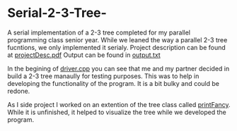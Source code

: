 # Serial-2-3-Tree-
A serial implementation of a 2-3 tree completed for my parallel programming class senior year.
While we leaned the way a parallel 2-3 tree fucntions, we only implemented it serialy. 
Project description can be found at [projectDesc.pdf](projectDesc.pdf)
Output can be found in [output.txt](output.txt)

In the begining of [driver.cpp](driver.cpp) you can see that me and my partner decided in build a 2-3 tree manaully for testing
purposes. This was to help in developing the functionality of the program. It is a bit bulky and could be redone. 

As I side project I worked on an extention of the tree class called [printFancy](printFancy.h). While it is unfinished,
it helped to visualize the tree while we developed the program. 




